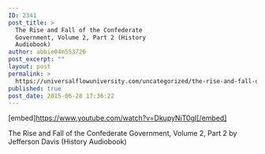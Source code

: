 ```yaml
---
ID: 2341
post_title: >
  The Rise and Fall of the Confederate
  Government, Volume 2, Part 2 (History
  Audiobook)
author: abbie04m553726
post_excerpt: ""
layout: post
permalink: >
  https://universalflowuniversity.com/uncategorized/the-rise-and-fall-of-the-confederate-government-volume-2-part-2-history-audiobook/
published: true
post_date: 2015-06-28 17:36:22
---
```

[embed]https://www.youtube.com/watch?v=DkupyNiT0gI[/embed]<br>
<p>The Rise and Fall of the Confederate Government, Volume 2, Part 2 by Jefferson Davis (History Audiobook)</p>